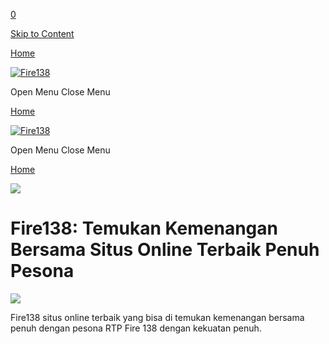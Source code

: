 [0](https://e-sushi.net/cart)

[Skip to Content](#page)

[Home](https://e-sushi.net/)

[![Fire138](https://cdn.robotaset.com/assets/tpl/5c8f0d8cee/images/logo.gif)](https://e-sushi.net/)

Open Menu Close Menu

[Home](https://e-sushi.net/)

[![Fire138](https://cdn.robotaset.com/assets/tpl/5c8f0d8cee/images/logo.gif)](https://e-sushi.net/)

Open Menu Close Menu

[Home](https://e-sushi.net/)

![](https://usglobalasset.com/fire138/support-banner/KIRI.gif)

**Fire138: Temukan Kemenangan Bersama Situs Online Terbaik Penuh Pesona**
=========================================================================

[![](https://images.squarespace-cdn.com/content/v1/66b66e36ebe337296321cd3a/e097605f-8976-4b68-926b-ce2ebdb80ba1/24.gif)](https://bestshort.vip/fi1)

Fire138 situs online terbaik yang bisa di temukan kemenangan bersama penuh dengan pesona RTP Fire 138 dengan kekuatan penuh.